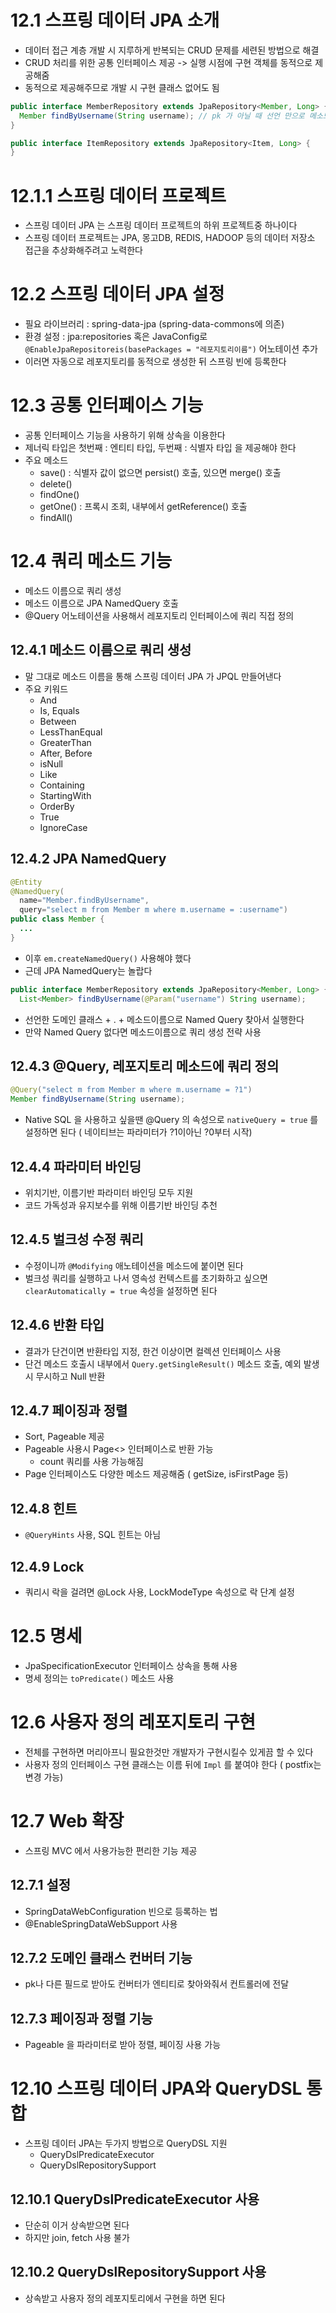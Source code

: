 # 12.1 스프링 데이터 JPA 소개

- 데이터 접근 계층 개발 시 지루하게 반복되는 CRUD 문제를 세련된 방법으로 해결
- CRUD 처리를 위한 공통 인터페이스 제공 -> 실행 시점에 구현 객체를 동적으로 제공해줌
- 동적으로 제공해주므로 개발 시 구현 클래스 없어도 됨
```java
public interface MemberRepository extends JpaRepository<Member, Long> {
  Member findByUsername(String username); // pk 가 아닐 때 선언 만으로 메소드 이름을 통해 JPQL 메소드 뚝딱
}

public interface ItemRepository extends JpaRepository<Item, Long> {
}
```
# 12.1.1 스프링 데이터 프로젝트
- 스프링 데이터 JPA 는 스프링 데이터 프로젝트의 하위 프로젝트중 하나이다
- 스프링 데이터 프로젝트는 JPA, 몽고DB, REDIS, HADOOP 등의 데이터 저장소 접근을 추상화해주려고 노력한다

# 12.2 스프링 데이터 JPA 설정

- 필요 라이브러리 : spring-data-jpa (spring-data-commons에 의존)
- 환경 설정 : jpa:repositories 혹은 JavaConfig로 `@EnableJpaRepositoreis(basePackages = "레포지토리이름")` 어노테이션 추가
- 이러면 자동으로 레포지토리를 동적으로 생성한 뒤 스프링 빈에 등록한다

# 12.3 공통 인터페이스 기능

- 공통 인터페이스 기능을 사용하기 위해 상속을 이용한다
- 제너릭 타입은 첫번째 : 엔티티 타입, 두번째 : 식별자 타입 을 제공해야 한다
- 주요 메소드
  - save() : 식별자 값이 없으면 persist() 호출, 있으면 merge() 호출
  - delete()
  - findOne()
  - getOne() : 프록시 조회, 내부에서 getReference() 호출
  - findAll() 

# 12.4 쿼리 메소드 기능
- 메소드 이름으로 쿼리 생성
- 메소드 이름으로 JPA NamedQuery 호출
- @Query 어노테이션을 사용해서 레포지토리 인터페이스에 쿼리 직접 정의

## 12.4.1 메소드 이름으로 쿼리 생성
- 말 그대로 메소드 이름을 통해 스프링 데이터 JPA 가 JPQL 만들어낸다
- 주요 키워드
  - And
  - Is, Equals
  - Between
  - LessThanEqual
  - GreaterThan
  - After, Before
  - isNull
  - Like
  - Containing
  - StartingWith
  - OrderBy
  - True
  - IgnoreCase

## 12.4.2 JPA NamedQuery
```java
@Entity
@NamedQuery(
  name="Member.findByUsername",
  query="select m from Member m where m.username = :username")
public class Member {
  ...
}
```
- 이후 `em.createNamedQuery()` 사용해야 했다
- 근데 JPA NamedQuery는 놀랍다
```java
public interface MemberRepository extends JpaRepository<Member, Long> {
  List<Member> findByUsername(@Param("username") String username);
```
- 선언한 도메인 클래스 + . + 메소드이름으로 Named Query 찾아서 실행한다
- 만약 Named Query 없다면 메소드이름으로 쿼리 생성 전략 사용

## 12.4.3 @Query, 레포지토리 메소드에 쿼리 정의
```java
@Query("select m from Member m where m.username = ?1")
Member findByUsername(String username);
```
- Native SQL 을 사용하고 싶을땐 @Query 의 속성으로 `nativeQuery = true` 를 설정하면 된다 ( 네이티브는 파라미터가 ?1이아닌 ?0부터 시작)

## 12.4.4 파라미터 바인딩
- 위치기반, 이름기반 파라미터 바인딩 모두 지원
- 코드 가독성과 유지보수를 위해 이름기반 바인딩 추천

## 12.4.5 벌크성 수정 쿼리
- 수정이니까 `@Modifying` 애노테이션을 메소드에 붙이면 된다
- 벌크성 쿼리를 실행하고 나서 영속성 컨텍스트를 초기화하고 싶으면 `clearAutomatically = true` 속성을 설정하면 된다

## 12.4.6 반환 타입
- 결과가 단건이면 반환타입 지정, 한건 이상이면 컬렉션 인터페이스 사용
- 단건 메소드 호출시 내부에서 `Query.getSingleResult()` 메소드 호출, 예외 발생시 무시하고 Null 반환

## 12.4.7 페이징과 정렬
- Sort, Pageable 제공
- Pageable 사용시 Page<> 인터페이스로 반환 가능
  - count 쿼리를 사용 가능해짐 
- Page 인터페이스도 다양한 메소드 제공해줌 ( getSize, isFirstPage 등)

## 12.4.8 힌트
- `@QueryHints` 사용, SQL 힌트는 아님

## 12.4.9 Lock
- 쿼리시 락을 걸려면 @Lock 사용, LockModeType 속성으로 락 단계 설정

# 12.5 명세

- JpaSpecificationExecutor 인터페이스 상속을 통해 사용
- 명세 정의는 `toPredicate()` 메소드 사용

# 12.6 사용자 정의 레포지토리 구현

- 전체를 구현하면 머리아프니 필요한것만 개발자가 구현시킬수 있게끔 할 수 있다
- 사용자 정의 인터페이스 구현 클래스는 이름 뒤에 `Impl` 를 붙여야 한다 ( postfix는 변경 가능)

# 12.7 Web 확장
- 스프링 MVC 에서 사용가능한 편리한 기능 제공

## 12.7.1 설정
- SpringDataWebConfiguration 빈으로 등록하는 법
- @EnableSpringDataWebSupport 사용

## 12.7.2 도메인 클래스 컨버터 기능
- pk나 다른 필드로 받아도 컨버터가 엔티티로 찾아와줘서 컨트롤러에 전달

## 12.7.3 페이징과 정렬 기능
- Pageable 을 파라미터로 받아 정렬, 페이징 사용 가능

# 12.10 스프링 데이터 JPA와 QueryDSL 통합
- 스프링 데이터 JPA는 두가지 방법으로 QueryDSL 지원
  - QueryDslPredicateExecutor
  - QueryDslRepositorySupport

## 12.10.1 QueryDslPredicateExecutor 사용
- 단순히 이거 상속받으면 된다
- 하지만 join, fetch 사용 불가

## 12.10.2 QueryDslRepositorySupport 사용
- 상속받고 사용자 정의 레포지토리에서 구현을 하면 된다

